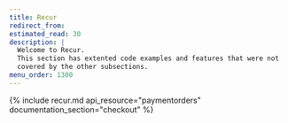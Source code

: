 ```yaml
---
title: Recur
redirect_from:
estimated_read: 30
description: |
  Welcome to Recur.
  This section has extented code examples and features that were not
  covered by the other subsections.
menu_order: 1300
---
```


{% include recur.md api_resource="paymentorders" documentation_section="checkout" %}
